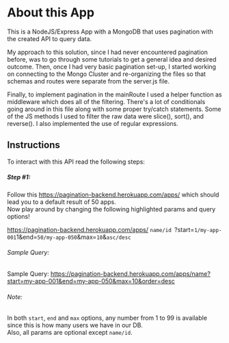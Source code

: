 # About this App
This is a NodeJS/Express App with a MongoDB that uses pagination with the created API to query data.<br/>

My approach to this solution, since I had never encountered pagination before, was to go through some tutorials 
to get a general idea and desired outcome. Then, once  I had very basic pagination set-up, I started working 
on connecting to the Mongo Cluster and re-organizing the files so that schemas and routes were separate from the server.js file.<br/>

Finally, to implement pagination in the mainRoute I used a helper function as middleware which does all of the filtering. There's a lot of conditionals going around in this file along with some proper try/catch statements. Some of the JS methods I used to filter the raw data were slice(), sort(), and reverse(). I also implemented the use of regular expressions.



## Instructions

To interact with this API read the following steps:

##### Step #1:

Follow this https://pagination-backend.herokuapp.com/apps/ which should lead you to a default result of 50 apps.<br/>
Now play around by changing the following highlighted params and query options! <br/>

https://pagination-backend.herokuapp.com/apps/ `name/id `?start=` 1/my-app-001 `1&end=` 50/my-app-050 `&max=` 10 `&` asc/desc `

###### Sample Query: 
Sample Query: https://pagination-backend.herokuapp.com/apps/name?start=my-app-001&end=my-app-050&max=10&order=desc

###### Note: 
In both `start`, `end` and `max` options, any number from 1 to 99 is available since this is how many users we have in our DB. <br/>
Also, all params are optional except `name/id`.<br/>


















